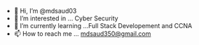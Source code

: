 - 👋 Hi, I’m @mdsaud03
- 👀 I’m interested in ... Cyber Security
- 🌱 I’m currently learning ...Full Stack Developement and CCNA
- 📫 How to reach me ... mdsaud350@gmail.com

<!---
mdsaud03/mdsaud03 is a ✨ special ✨ repository because its `README.md` (this file) appears on your GitHub profile.
You can click the Preview link to take a look at your changes.
--->
